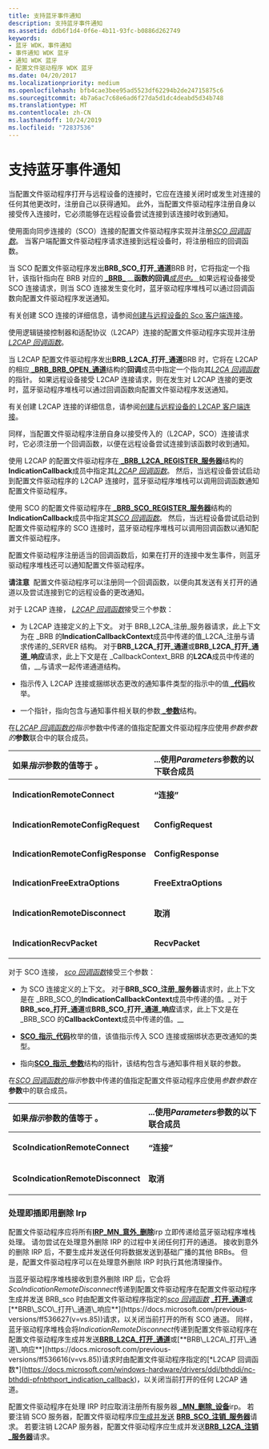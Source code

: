 ```yaml
---
title: 支持蓝牙事件通知
description: 支持蓝牙事件通知
ms.assetid: ddb6f1d4-0f6e-4b11-93fc-b0886d262749
keywords:
- 蓝牙 WDK，事件通知
- 事件通知 WDK 蓝牙
- 通知 WDK 蓝牙
- 配置文件驱动程序 WDK 蓝牙
ms.date: 04/20/2017
ms.localizationpriority: medium
ms.openlocfilehash: bfb4cae3bee95ad5523df62294b2de24715875c6
ms.sourcegitcommit: 4b7a6ac7c68e6ad6f27da5d1dc4deabd5d34b748
ms.translationtype: MT
ms.contentlocale: zh-CN
ms.lasthandoff: 10/24/2019
ms.locfileid: "72837536"
---
```

# <a name="supporting-bluetooth-event-notifications"></a>支持蓝牙事件通知


当配置文件驱动程序打开与远程设备的连接时，它应在连接关闭时或发生对连接的任何其他更改时，注册自己以获得通知。 此外，当配置文件驱动程序注册自身以接受传入连接时，它必须能够在远程设备尝试连接到该连接时收到通知。

使用面向同步连接的（SCO）连接的配置文件驱动程序实现并注册[*SCO 回调函数*](https://docs.microsoft.com/windows-hardware/drivers/ddi/bthddi/nc-bthddi-pfnsco_indication_callback)。 当客户端配置文件驱动程序请求连接到远程设备时，将注册相应的回调函数。

当 SCO 配置文件驱动程序发出**BRB\_SCO\_打开\_通道**BRB 时，它将指定一个指针，该指针指向在 BRB 对应的[ **\_BRB\_** ](https://docs.microsoft.com/windows-hardware/drivers/ddi/bthddi/ns-bthddi-_brb_sco_open_channel)\_\_**函数的回调**[*成员中。* ](https://docs.microsoft.com/windows-hardware/drivers/ddi/bthddi/nc-bthddi-pfnsco_indication_callback) 如果远程设备接受 SCO 连接请求，则当 SCO 连接发生变化时，蓝牙驱动程序堆栈可以通过回调函数向配置文件驱动程序发送通知。

有关创建 SCO 连接的详细信息，请参阅[创建与远程设备的 Sco 客户端连接](creating-a-sco-client-connection-to-a-remote-device.md)。

使用逻辑链接控制器和适配协议（L2CAP）连接的配置文件驱动程序实现并注册[*L2CAP 回调函数*](https://docs.microsoft.com/windows-hardware/drivers/ddi/bthddi/nc-bthddi-pfnbthport_indication_callback)。

当 L2CAP 配置文件驱动程序发出**BRB\_L2CA\_打开\_通道**BRB 时，它将在 L2CAP 的相应[ **\_BRB\_BRB\_OPEN\_通道**](https://docs.microsoft.com/windows-hardware/drivers/ddi/bthddi/ns-bthddi-_brb_l2ca_open_channel)结构的**回调**成员中指定一个指向其[*L2CA 回调函数*](https://docs.microsoft.com/windows-hardware/drivers/ddi/bthddi/nc-bthddi-pfnbthport_indication_callback)的指针。 如果远程设备接受 L2CAP 连接请求，则在发生对 L2CAP 连接的更改时，蓝牙驱动程序堆栈可以通过回调函数向配置文件驱动程序发送通知。

有关创建 L2CAP 连接的详细信息，请参阅[创建与远程设备的 L2CAP 客户端连接](creating-a-l2cap-client-connection-to-a-remote-device.md)。

同样，当配置文件驱动程序注册自身以接受传入的（L2CAP，SCO）连接请求时，它必须注册一个回调函数，以便在远程设备尝试连接到该函数时收到通知。

使用 L2CAP 的配置文件驱动程序在[ **\_BRB\_L2CA\_REGISTER\_服务器**](https://docs.microsoft.com/windows-hardware/drivers/ddi/bthddi/ns-bthddi-_brb_l2ca_register_server)结构的**IndicationCallback**成员中指定其[*L2CAP 回调函数*](https://docs.microsoft.com/windows-hardware/drivers/ddi/bthddi/nc-bthddi-pfnbthport_indication_callback)。 然后，当远程设备尝试启动到配置文件驱动程序的 L2CAP 连接时，蓝牙驱动程序堆栈可以调用回调函数通知配置文件驱动程序。

使用 SCO 的配置文件驱动程序在[ **\_BRB\_SCO\_REGISTER\_服务器**](https://docs.microsoft.com/windows-hardware/drivers/ddi/bthddi/ns-bthddi-_brb_sco_register_server)结构的**IndicationCallback**成员中指定其[*SCO 回调函数*](https://docs.microsoft.com/windows-hardware/drivers/ddi/bthddi/nc-bthddi-pfnsco_indication_callback)。 然后，当远程设备尝试启动到配置文件驱动程序的 SCO 连接时，蓝牙驱动程序堆栈可以调用回调函数以通知配置文件驱动程序。

配置文件驱动程序注册适当的回调函数后，如果在打开的连接中发生事件，则蓝牙驱动程序堆栈还可以通知配置文件驱动程序。

**请注意**  配置文件驱动程序可以注册同一个回调函数，以便向其发送有关打开的通道以及尝试连接到它的远程设备的更改通知。

 

对于 L2CAP 连接， [*L2CAP 回调函数*](https://docs.microsoft.com/windows-hardware/drivers/ddi/bthddi/nc-bthddi-pfnbthport_indication_callback)接受三个参数：

-   为 L2CAP 连接定义的上下文。 对于 BRB\_L2CA\_注册\_服务器请求，此上下文为在 \_BRB 的**IndicationCallbackContext**成员中传递的值\_L2CA\_注册与请求传递的\_SERVER 结构。 对于**BRB\_L2CA\_打开\_通道**或**BRB\_L2CA\_打开\_通道\_响应**请求，此上下文是在 \_CallbackContext\_BRB 的**L2CA**成员中传递的值，\_\_与请求一起传递通道结构。

-   指示传入 L2CAP 连接或捆绑状态更改的通知事件类型的指示中的值[ **\_代码**](https://docs.microsoft.com/windows-hardware/drivers/ddi/bthddi/ne-bthddi-_indication_code)枚举。

-   一个指针，指向包含与通知事件相关联的参数[ **\_参数**](https://docs.microsoft.com/windows-hardware/drivers/ddi/bthddi/ns-bthddi-_indication_parameters)结构。

在[*L2CAP 回调函数的*](https://docs.microsoft.com/windows-hardware/drivers/ddi/bthddi/nc-bthddi-pfnbthport_indication_callback)*指示*参数中传递的值指定配置文件驱动程序应使用*参数参数的***参数**联合中的联合成员。

<table>
<colgroup>
<col width="50%" />
<col width="50%" />
</colgroup>
<thead>
<tr class="header">
<th align="left">如果<em>指示</em>参数的值等于 。</th>
<th align="left">...使用<em>Parameters</em>参数的以下联合成员</th>
</tr>
</thead>
<tbody>
<tr class="odd">
<td align="left"><p><strong>IndicationRemoteConnect</strong></p></td>
<td align="left"><p><strong>“连接”</strong></p></td>
</tr>
<tr class="even">
<td align="left"><p><strong>IndicationRemoteConfigRequest</strong></p></td>
<td align="left"><p><strong>ConfigRequest</strong></p></td>
</tr>
<tr class="odd">
<td align="left"><p><strong>IndicationRemoteConfigResponse</strong></p></td>
<td align="left"><p><strong>ConfigResponse</strong></p></td>
</tr>
<tr class="even">
<td align="left"><p><strong>IndicationFreeExtraOptions</strong></p></td>
<td align="left"><p><strong>FreeExtraOptions</strong></p></td>
</tr>
<tr class="odd">
<td align="left"><p><strong>IndicationRemoteDisconnect</strong></p></td>
<td align="left"><p><strong>取消</strong></p></td>
</tr>
<tr class="even">
<td align="left"><p><strong>IndicationRecvPacket</strong></p></td>
<td align="left"><p><strong>RecvPacket</strong></p></td>
</tr>
</tbody>
</table>

 

对于 SCO 连接， [*sco 回调函数*](https://docs.microsoft.com/windows-hardware/drivers/ddi/bthddi/nc-bthddi-pfnsco_indication_callback)接受三个参数：

-   为 SCO 连接定义的上下文。 对于**BRB\_SCO\_注册\_服务器**请求时，此上下文是在 \_BRB\_SCO\_的**IndicationCallbackContext**成员中传递的值。\_ 对于**BRB\_sco\_打开\_通道**或**BRB\_SCO\_打开\_通道\_响应**请求，此上下文是在 \_BRB\_SCO 的**CallbackContext**成员中传递的值。\_\_

-   [**SCO\_指示\_代码**](https://docs.microsoft.com/windows-hardware/drivers/ddi/bthddi/ne-bthddi-_sco_indication_code)枚举的值，该值指示传入 SCO 连接或捆绑状态更改通知的类型。

-   指向[**SCO\_指示\_参数**](https://docs.microsoft.com/windows-hardware/drivers/ddi/bthddi/ns-bthddi-_sco_indication_parameters)结构的指针，该结构包含与通知事件相关联的参数。

在[*SCO 回调函数的*](https://docs.microsoft.com/windows-hardware/drivers/ddi/bthddi/nc-bthddi-pfnsco_indication_callback)*指示*参数中传递的值指定配置文件驱动程序应使用*参数参数在***参数**中的联合成员。

<table>
<colgroup>
<col width="50%" />
<col width="50%" />
</colgroup>
<thead>
<tr class="header">
<th align="left">如果<em>指示</em>参数的值等于 。</th>
<th align="left">...使用<em>Parameters</em>参数的以下联合成员</th>
</tr>
</thead>
<tbody>
<tr class="odd">
<td align="left"><p><strong>ScoIndicationRemoteConnect</strong></p></td>
<td align="left"><p><strong>“连接”</strong></p></td>
</tr>
<tr class="even">
<td align="left"><p><strong>ScoIndicationRemoteDisconnect</strong></p></td>
<td align="left"><p><strong>取消</strong></p></td>
</tr>
</tbody>
</table>

 

### <a name="span-idhandling_plug_and_play_removal_irpsspanspan-idhandling_plug_and_play_removal_irpsspanhandling-plug-and-play-removal-irps"></a><span id="handling_plug_and_play_removal_irps"></span><span id="HANDLING_PLUG_AND_PLAY_REMOVAL_IRPS"></span>处理即插即用删除 Irp

配置文件驱动程序应将所有[**IRP\_MN\_意外\_删除**](https://docs.microsoft.com/windows-hardware/drivers/kernel/irp-mn-surprise-removal)irp 立即传递给蓝牙驱动程序堆栈处理。 请勿尝试在处理意外删除 IRP 的过程中关闭任何打开的通道。 接收到意外的删除 IRP 后，不要生成并发送任何将数据发送到基础广播的其他 BRBs。 但是，配置文件驱动程序可以在处理意外删除 IRP 时执行其他清理操作。

当蓝牙驱动程序堆栈接收到意外删除 IRP 后，它会将*ScoIndicationRemoteDisconnect*传递到配置文件驱动程序在配置文件驱动程序生成并发送 BRB\_sco 时由配置文件驱动程序指定的[*sco 回调函数*](https://docs.microsoft.com/windows-hardware/drivers/ddi/bthddi/nc-bthddi-pfnsco_indication_callback) [ **\_打开\_通道**](https://docs.microsoft.com/previous-versions/ff536626(v=vs.85))或[**BRB\_SCO\_打开\_通道\_响应**](https://docs.microsoft.com/previous-versions/ff536627(v=vs.85))请求，以关闭当前打开的所有 SCO 通道。 同样，蓝牙驱动程序堆栈会将*IndicationRemoteDisconnect*传递到配置文件驱动程序在配置文件驱动程序生成并发送[**BRB\_L2CA\_打开\_通道**](https://docs.microsoft.com/previous-versions/ff536615(v=vs.85))或[**BRB\_L2CA\_打开\_通道\_响应**](https://docs.microsoft.com/previous-versions/ff536616(v=vs.85))请求时由配置文件驱动程序指定的[*L2CAP 回调函数*](https://docs.microsoft.com/windows-hardware/drivers/ddi/bthddi/nc-bthddi-pfnbthport_indication_callback)，以关闭当前打开的任何 L2CAP 通道。

配置文件驱动程序在处理 IRP 时应取消注册所有服务器[ **\_MN\_删除\_设备**](https://docs.microsoft.com/windows-hardware/drivers/kernel/irp-mn-remove-device)irp。 若要注销 SCO 服务器，配置文件驱动程序应[生成并发送](building-and-sending-a-brb.md) [**BRB\_SCO\_注销\_服务器**](https://docs.microsoft.com/previous-versions/ff536630(v=vs.85))请求。 若要注销 L2CAP 服务器，配置文件驱动程序应生成并发送[**BRB\_L2CA\_注销\_服务器**](https://docs.microsoft.com/previous-versions/ff536619(v=vs.85))请求。

 

 





